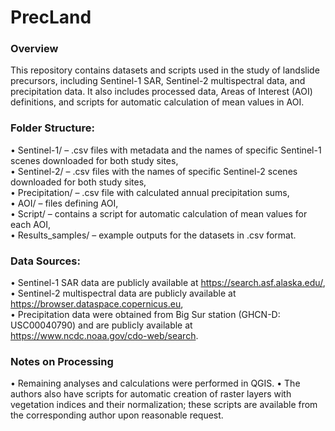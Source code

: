 # PrecLand

### Overview
This repository contains datasets and scripts used in the study of landslide precursors, including Sentinel-1 SAR, Sentinel-2 multispectral data, and precipitation data. It also includes processed data, Areas of Interest (AOI) definitions, and scripts for automatic calculation of mean values in AOI.

### Folder Structure:
•	Sentinel-1/ – .csv files with metadata and the names of specific Sentinel-1 scenes downloaded for both study sites,\
•	Sentinel-2/ – .csv files with the names of specific Sentinel-2 scenes downloaded for both study sites,\
•	Precipitation/ – .csv file with calculated annual precipitation sums,\
•	AOI/ – files defining AOI,\
•	Script/ – contains a script for automatic calculation of mean values for each AOI,\
•	Results_samples/ – example outputs for the datasets in .csv format.

### Data Sources:
•	Sentinel-1 SAR data are publicly available at https://search.asf.alaska.edu/, \
•	Sentinel-2 multispectral data are publicly available at https://browser.dataspace.copernicus.eu, \
•	Precipitation data were obtained from Big Sur station (GHCN-D: USC00040790) and are publicly available at https://www.ncdc.noaa.gov/cdo-web/search.

### Notes on Processing
•	Remaining analyses and calculations were performed in QGIS.
•	The authors also have scripts for automatic creation of raster layers with vegetation indices and their normalization; these scripts are available from the corresponding author upon reasonable request.
